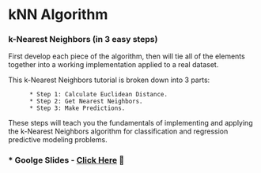 # kNN Algorithm

### k-Nearest Neighbors (in 3 easy steps)
First develop each piece of the algorithm, then will tie all of the elements together into a working implementation applied to a real dataset.

This k-Nearest Neighbors tutorial is broken down into 3 parts:

          * Step 1: Calculate Euclidean Distance.
          * Step 2: Get Nearest Neighbors.
          * Step 3: Make Predictions.
These steps will teach you the fundamentals of implementing and applying the k-Nearest Neighbors algorithm for classification and regression predictive modeling problems.
### * Goolge Slides -  [Click Here]() &#x1F535;

